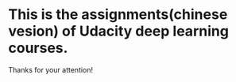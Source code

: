 # This is the assignments(chinese vesion) of Udacity deep learning courses. 

Thanks for your attention!

